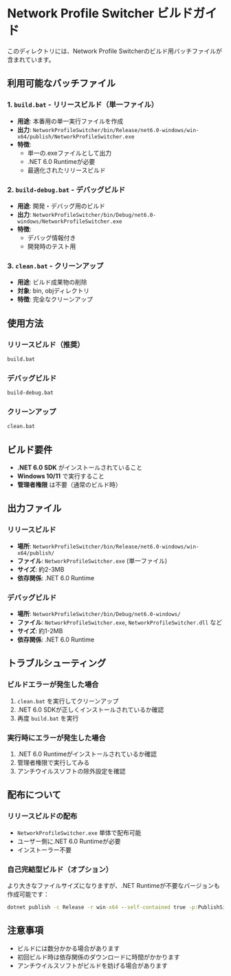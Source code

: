 # Network Profile Switcher ビルドガイド

このディレクトリには、Network Profile Switcherのビルド用バッチファイルが含まれています。

## 利用可能なバッチファイル

### 1. `build.bat` - リリースビルド（単一ファイル）
- **用途**: 本番用の単一実行ファイルを作成
- **出力**: `NetworkProfileSwitcher/bin/Release/net6.0-windows/win-x64/publish/NetworkProfileSwitcher.exe`
- **特徴**: 
  - 単一の.exeファイルとして出力
  - .NET 6.0 Runtimeが必要
  - 最適化されたリリースビルド

### 2. `build-debug.bat` - デバッグビルド
- **用途**: 開発・デバッグ用のビルド
- **出力**: `NetworkProfileSwitcher/bin/Debug/net6.0-windows/NetworkProfileSwitcher.exe`
- **特徴**:
  - デバッグ情報付き
  - 開発時のテスト用

### 3. `clean.bat` - クリーンアップ
- **用途**: ビルド成果物の削除
- **対象**: bin, objディレクトリ
- **特徴**: 完全なクリーンアップ

## 使用方法

### リリースビルド（推奨）
```cmd
build.bat
```

### デバッグビルド
```cmd
build-debug.bat
```

### クリーンアップ
```cmd
clean.bat
```

## ビルド要件

- **.NET 6.0 SDK** がインストールされていること
- **Windows 10/11** で実行すること
- **管理者権限** は不要（通常のビルド時）

## 出力ファイル

### リリースビルド
- **場所**: `NetworkProfileSwitcher/bin/Release/net6.0-windows/win-x64/publish/`
- **ファイル**: `NetworkProfileSwitcher.exe` (単一ファイル)
- **サイズ**: 約2-3MB
- **依存関係**: .NET 6.0 Runtime

### デバッグビルド
- **場所**: `NetworkProfileSwitcher/bin/Debug/net6.0-windows/`
- **ファイル**: `NetworkProfileSwitcher.exe`, `NetworkProfileSwitcher.dll` など
- **サイズ**: 約1-2MB
- **依存関係**: .NET 6.0 Runtime

## トラブルシューティング

### ビルドエラーが発生した場合
1. `clean.bat` を実行してクリーンアップ
2. .NET 6.0 SDKが正しくインストールされているか確認
3. 再度 `build.bat` を実行

### 実行時にエラーが発生した場合
1. .NET 6.0 Runtimeがインストールされているか確認
2. 管理者権限で実行してみる
3. アンチウイルスソフトの除外設定を確認

## 配布について

### リリースビルドの配布
- `NetworkProfileSwitcher.exe` 単体で配布可能
- ユーザー側に.NET 6.0 Runtimeが必要
- インストーラー不要

### 自己完結型ビルド（オプション）
より大きなファイルサイズになりますが、.NET Runtimeが不要なバージョンも作成可能です：

```cmd
dotnet publish -c Release -r win-x64 --self-contained true -p:PublishSingleFile=true
```

## 注意事項

- ビルドには数分かかる場合があります
- 初回ビルド時は依存関係のダウンロードに時間がかかります
- アンチウイルスソフトがビルドを妨げる場合があります
